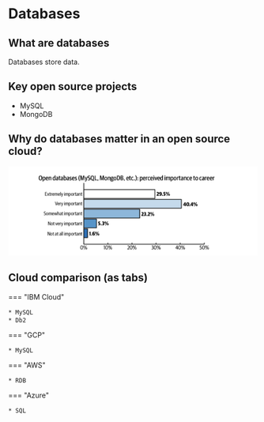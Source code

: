 # Databases

## What are databases

Databases store data.

## Key open source projects

* MySQL
* MongoDB

## Why do databases matter in an open source cloud?

![survey results](images/survey-databases.png)

## Cloud comparison (as tabs)

=== "IBM Cloud"

    * MySQL
    * Db2

=== "GCP"

    * MySQL

=== "AWS"

    * RDB

=== "Azure"

    * SQL
